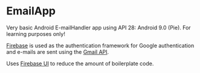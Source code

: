 # EmailApp

Very basic Android E-mailHandler app using API 28: Android 9.0 (Pie). For learning purposes only!

[Firebase](https://firebase.google.com/) is used as the authentication framework for Google authentication and e-mails are sent using the [Gmail API](https://developers.google.com/gmail/api/).

Uses [Firebase UI](https://firebaseopensource.com/projects/firebase/firebaseui-android/) to reduce the amount of boilerplate code.
